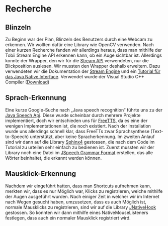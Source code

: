 # Recherche
## Blinzeln
Zu Beginn war der Plan, Blinzeln des Benutzers durch eine Webcam zu erkennen. Wir wollten dafür eine Library wie OpenCV
verwenden. Nach einer kurzen Recherche fanden wir allerdings heraus, dass man mithilfe der Tobii Stream Engine API
erkennen kann, ob ein Auge sichtbar ist. Allerdings konnte der Wrapper, den wir für die
[Stream API](https://github.com/GazePlay/TobiiStreamEngineForJava) verwendeten, nur die
Blickposition auslesen. Wir mussten den Wrapper deshalb erweitern. Dazu verwendeten wir die Dokumentation der
[Stream Engine](https://tobiitech.github.io/stream-engine-docs/) und ein
[Tutorial für das Java Native Interface](https://www.baeldung.com/jni). 
Verwendet wurde der Visual Studio C++ Compiler ([Download](https://visualstudio.microsoft.com/de/downloads/))
## Sprach-Erkennung
Eine kurze Google-Suche nach „Java speech recognition“ führte uns zu der
[Java Speech Api](https://www.oracle.com/java/technologies/speech-api-frequently-asked-questions.html). Diese wurde
scheinbar durch mehrere Projekte implementiert, doch wir entschieden uns für [FreeTTS](https://freetts.sourceforge.io/),
da es eine der wenigen Implementationen ist, die noch existiert. Nach der Installation wurde uns allerdings schnell
klar, dass FreeTTs zwar Sprachsynthese (Text-to-Speech) unterstützt, aber keine Spracherkennung. Im zweiten Anlauf
sind wir dann auf die Library 
[Sphinx4](https://cmusphinx.github.io/wiki/tutorialsphinx4/) gestossen, die nach dem Code im Tutorial zu urteilen sehr 
einfach zu bedienen ist. Zuerst mussten wir der Library noch eine Datei
im [JSpeech Grammar Format](https://www.w3.org/TR/2000/NOTE-jsgf-20000605/) erstellen, das alle Wörter beinhaltet, die
erkannt werden können.
## Mausklick-Erkennung
Nachdem wir eingeführt hatten, dass man Shortcuts aufnehmen kann, merkten wir, dass es nur Möglich war, Klicks zu 
registrieren, welche mithilfe der Augen ausgeführt wurden. Nach einiger Zeit in welcher wir im Internet nach Wegen
gesucht haben, umzusetzen, dass es auch Möglich ist, normale Mausklicks zu registrieren, sind wir auf die Library
[JNativeHook](https://github.com/kwhat/jnativehook) gestossen. So konnten wir dann mithilfe eines NativeMouseListeners 
festlegen, dass auch ein normaler Mausklick registriert wird.